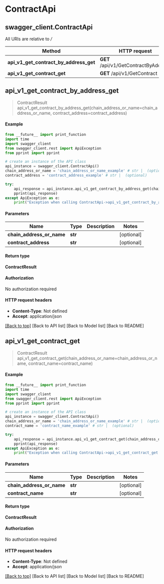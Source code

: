 # ContractApi

## swagger\_client.ContractApi

All URIs are relative to _/_

| Method                                       | HTTP request                         | Description |
| -------------------------------------------- | ------------------------------------ | ----------- |
| **api\_v1\_get\_contract\_by\_address\_get** | **GET** /api/v1/GetContractByAddress |             |
| **api\_v1\_get\_contract\_get**              | **GET** /api/v1/GetContract          |             |

## **api\_v1\_get\_contract\_by\_address\_get**

> ContractResult api\_v1\_get\_contract\_by\_address\_get(chain\_address\_or\_name=chain\_address\_or\_name, contract\_address=contract\_address)

#### Example

```python
from __future__ import print_function
import time
import swagger_client
from swagger_client.rest import ApiException
from pprint import pprint

# create an instance of the API class
api_instance = swagger_client.ContractApi()
chain_address_or_name = 'chain_address_or_name_example' # str |  (optional)
contract_address = 'contract_address_example' # str |  (optional)

try:
    api_response = api_instance.api_v1_get_contract_by_address_get(chain_address_or_name=chain_address_or_name, contract_address=contract_address)
    pprint(api_response)
except ApiException as e:
    print("Exception when calling ContractApi->api_v1_get_contract_by_address_get: %s\n" % e)
```

#### Parameters

| Name                         | Type    | Description | Notes       |
| ---------------------------- | ------- | ----------- | ----------- |
| **chain\_address\_or\_name** | **str** |             | \[optional] |
| **contract\_address**        | **str** |             | \[optional] |

#### Return type

**ContractResult**

#### Authorization

No authorization required

#### HTTP request headers

* **Content-Type**: Not defined
* **Accept**: application/json

[\[Back to top\]](broken-reference) \[Back to API list] \[Back to Model list] \[Back to README]

## **api\_v1\_get\_contract\_get**

> ContractResult api\_v1\_get\_contract\_get(chain\_address\_or\_name=chain\_address\_or\_name, contract\_name=contract\_name)

#### Example

```python
from __future__ import print_function
import time
import swagger_client
from swagger_client.rest import ApiException
from pprint import pprint

# create an instance of the API class
api_instance = swagger_client.ContractApi()
chain_address_or_name = 'chain_address_or_name_example' # str |  (optional)
contract_name = 'contract_name_example' # str |  (optional)

try:
    api_response = api_instance.api_v1_get_contract_get(chain_address_or_name=chain_address_or_name, contract_name=contract_name)
    pprint(api_response)
except ApiException as e:
    print("Exception when calling ContractApi->api_v1_get_contract_get: %s\n" % e)
```

#### Parameters

| Name                         | Type    | Description | Notes       |
| ---------------------------- | ------- | ----------- | ----------- |
| **chain\_address\_or\_name** | **str** |             | \[optional] |
| **contract\_name**           | **str** |             | \[optional] |

#### Return type

**ContractResult**

#### Authorization

No authorization required

#### HTTP request headers

* **Content-Type**: Not defined
* **Accept**: application/json

[\[Back to top\]](broken-reference) \[Back to API list] \[Back to Model list] \[Back to README]
